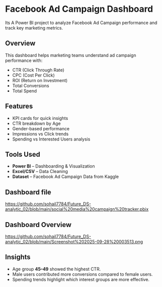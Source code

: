 # Facebook Ad Campaign Dashboard
Its A Power BI project to analyze Facebook Ad Campaign performance and track key marketing metrics.

## Overview
This dashboard helps marketing teams understand ad campaign performance with:
- CTR (Click Through Rate)
- CPC (Cost Per Click)
- ROI (Return on Investment)
- Total Conversions
- Total Spend

## Features
- KPI cards for quick insights
- CTR breakdown by Age
- Gender-based performance
- Impressions vs Click trends
- Spending vs Interested Users analysis

## Tools Used
- **Power BI** – Dashboarding & Visualization  
- **Excel/CSV** – Data Cleaning  
- **Dataset** – Facebook Ad Campaign Data from Kaggle

## Dashboard file
https://github.com/sohail7784/Future_DS-analytic_02/blob/main/social%20media%20campaign%20tracker.pbix

## Dashboard Overview
https://github.com/sohail7784/Future_DS-analytic_02/blob/main/Screenshot%202025-09-28%20003513.png

## Insights
- Age group **45–49** showed the highest CTR.  
- Male users contributed more conversions compared to female users.  
- Spending trends highlight which interest groups are more effective.  


